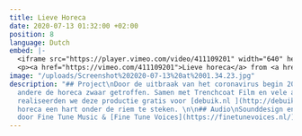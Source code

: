 ```yaml
---
title: Lieve Horeca
date: 2020-07-13 01:32:00 +02:00
position: 8
language: Dutch
embed: |-
  <iframe src="https://player.vimeo.com/video/411109201" width="640" height="360" frameborder="0" allow="autoplay; fullscreen" allowfullscreen></iframe>
  <p><a href="https://vimeo.com/411109201">Lieve horeca</a> from <a href="https://vimeo.com/user7595505">Trenchcoat Film</a> on <a href="https://vimeo.com">Vimeo</a>.</p>
image: "/uploads/Screenshot%202020-07-13%20at%2001.34.23.jpg"
description: "## Project\nDoor de uitbraak van het coronavirus begin 2019 werd onder
  andere de horeca zwaar getroffen. Samen met Trenchcoat Film en vele andere professionals
  realiseerden we deze productie gratis voor [debuik.nl ](http://debuik.nl), om de
  horeca een hart onder de riem te steken. \n\n## Audio\nSounddesign en voice-over
  door Fine Tune Music & [Fine Tune Voices](https://finetunevoices.nl/)"
---
```


